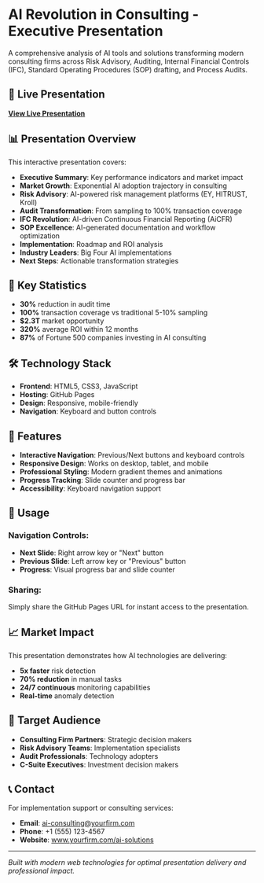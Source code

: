 # AI Revolution in Consulting - Executive Presentation

A comprehensive analysis of AI tools and solutions transforming modern consulting firms across Risk Advisory, Auditing, Internal Financial Controls (IFC), Standard Operating Procedures (SOP) drafting, and Process Audits.

## 🚀 Live Presentation

**[View Live Presentation](https://yourusername.github.io/ai-consulting-presentation/)**

## 📊 Presentation Overview

This interactive presentation covers:

- **Executive Summary**: Key performance indicators and market impact
- **Market Growth**: Exponential AI adoption trajectory in consulting
- **Risk Advisory**: AI-powered risk management platforms (EY, HITRUST, Kroll)
- **Audit Transformation**: From sampling to 100% transaction coverage
- **IFC Revolution**: AI-driven Continuous Financial Reporting (AiCFR)
- **SOP Excellence**: AI-generated documentation and workflow optimization
- **Implementation**: Roadmap and ROI analysis
- **Industry Leaders**: Big Four AI implementations
- **Next Steps**: Actionable transformation strategies

## 🎯 Key Statistics

- **30%** reduction in audit time
- **100%** transaction coverage vs traditional 5-10% sampling
- **$2.3T** market opportunity
- **320%** average ROI within 12 months
- **87%** of Fortune 500 companies investing in AI consulting

## 🛠 Technology Stack

- **Frontend**: HTML5, CSS3, JavaScript
- **Hosting**: GitHub Pages
- **Design**: Responsive, mobile-friendly
- **Navigation**: Keyboard and button controls

## 📱 Features

- **Interactive Navigation**: Previous/Next buttons and keyboard controls
- **Responsive Design**: Works on desktop, tablet, and mobile
- **Professional Styling**: Modern gradient themes and animations
- **Progress Tracking**: Slide counter and progress bar
- **Accessibility**: Keyboard navigation support

## 🚀 Usage

### Navigation Controls:
- **Next Slide**: Right arrow key or "Next" button
- **Previous Slide**: Left arrow key or "Previous" button
- **Progress**: Visual progress bar and slide counter

### Sharing:
Simply share the GitHub Pages URL for instant access to the presentation.

## 📈 Market Impact

This presentation demonstrates how AI technologies are delivering:
- **5x faster** risk detection
- **70% reduction** in manual tasks
- **24/7 continuous** monitoring capabilities
- **Real-time** anomaly detection

## 🏢 Target Audience

- **Consulting Firm Partners**: Strategic decision makers
- **Risk Advisory Teams**: Implementation specialists  
- **Audit Professionals**: Technology adopters
- **C-Suite Executives**: Investment decision makers

## 📞 Contact

For implementation support or consulting services:
- **Email**: ai-consulting@yourfirm.com
- **Phone**: +1 (555) 123-4567
- **Website**: www.yourfirm.com/ai-solutions

---

*Built with modern web technologies for optimal presentation delivery and professional impact.*